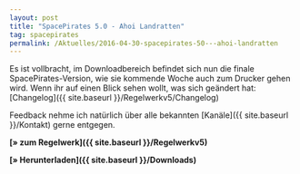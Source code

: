 ```yaml
---
layout: post
title: "SpacePirates 5.0 - Ahoi Landratten"
tag: spacepirates
permalink: /Aktuelles/2016-04-30-spacepirates-50---ahoi-landratten
---
```


Es ist vollbracht, im Downloadbereich befindet sich nun die finale SpacePirates-Version, wie sie kommende Woche auch zum Drucker gehen wird. Wenn ihr auf einen Blick sehen wollt, was sich geändert hat: [Changelog]({{ site.baseurl }}/Regelwerkv5/Changelog)

Feedback nehme ich natürlich über alle bekannten [Kanäle]({{ site.baseurl }}/Kontakt) gerne entgegen.

**[&raquo; zum Regelwerk]({{ site.baseurl }}/Regelwerkv5)**

**[&raquo; Herunterladen]({{ site.baseurl }}/Downloads)**


